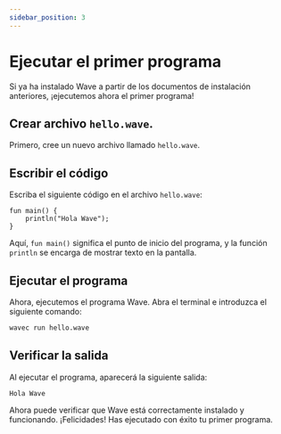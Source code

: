 ```yaml
---
sidebar_position: 3
---
```


# Ejecutar el primer programa

Si ya ha instalado Wave a partir de los documentos de instalación anteriores, ¡ejecutemos ahora el primer programa!

## Crear archivo `hello.wave`.

Primero, cree un nuevo archivo llamado `hello.wave`.

## Escribir el código

Escriba el siguiente código en el archivo `hello.wave`:

```wave
fun main() {
    println("Hola Wave");
}
```

Aquí, `fun main()` significa el punto de inicio del programa, y la función `println` se encarga de mostrar texto en la pantalla.

## Ejecutar el programa

Ahora, ejecutemos el programa Wave. Abra el terminal e introduzca el siguiente comando:

```bash
wavec run hello.wave
```

## Verificar la salida

Al ejecutar el programa, aparecerá la siguiente salida:

```
Hola Wave
```

Ahora puede verificar que Wave está correctamente instalado y funcionando. ¡Felicidades! Has ejecutado con éxito tu primer programa.
